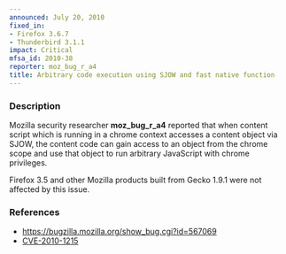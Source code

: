```yaml
---
announced: July 20, 2010
fixed_in:
- Firefox 3.6.7
- Thunderbird 3.1.1
impact: Critical
mfsa_id: 2010-38
reporter: moz_bug_r_a4
title: Arbitrary code execution using SJOW and fast native function
---
```


<h3>Description</h3>

<p>Mozilla security researcher <strong>moz_bug_r_a4</strong> reported
that when content script which is running in a chrome context accesses
a content object via SJOW, the content code can gain access to an
object from the chrome scope and use that object to run arbitrary
JavaScript with chrome privileges.</p>

<p class="note">Firefox 3.5 and other Mozilla products built from
Gecko 1.9.1 were not affected by this issue.</p>

<h3>References</h3>

<ul>
  <li><a href="https://bugzilla.mozilla.org/show_bug.cgi?id=567069">https://bugzilla.mozilla.org/show_bug.cgi?id=567069</a></li>
  <li><a class="ex-ref" href="http://cve.mitre.org/cgi-bin/cvename.cgi?name=CVE-2010-1215">CVE-2010-1215</a></li>
</ul>




